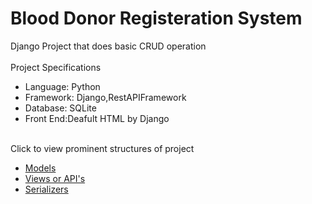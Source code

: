 # Blood Donor Registeration System
Django Project that does basic CRUD operation<br/><br/>
Project Specifications
<ul>
<li>Language: Python</li>
<li>Framework: Django,RestAPIFramework</li>
<li>Database: SQLite</li>
<li>Front End:Deafult HTML by Django</li>
</ul>
<br>
Click to view prominent structures of project
<ul>
  <li><a href="https://github.com/vivekbmraut/Blood_Donor_Reg/blob/master/BloodPlus/models.py">Models</a></li>
  <li><a href="https://github.com/vivekbmraut/Blood_Donor_Reg/blob/master/BloodPlus/views.py">Views or API's</a></li>
  <li><a href="https://github.com/vivekbmraut/Blood_Donor_Reg/blob/master/BloodPlus/serializers.py">Serializers</a></li>
</ul>
